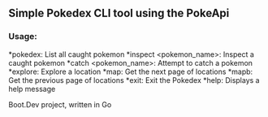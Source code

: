 ## Simple Pokedex CLI tool using the PokeApi


### Usage:
*pokedex: List all caught pokemon
*inspect <pokemon_name>: Inspect a caught pokemon
*catch <pokemon_name>: Attempt to catch a pokemon
*explore: Explore a location
*map: Get the next page of locations
*mapb: Get the previous page of locations
*exit: Exit the Pokedex
*help: Displays a help message


Boot.Dev project, written in Go
